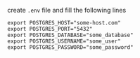 create `.env` file and fill the following lines
```
export POSTGRES_HOST="some-host.com"
export POSTGRES_PORT="5432"
export POSTGRES_DATABASE="some_database"
export POSTGRES_USERNAME="some_user"
export POSTGRES_PASSWORD="some_password"
```